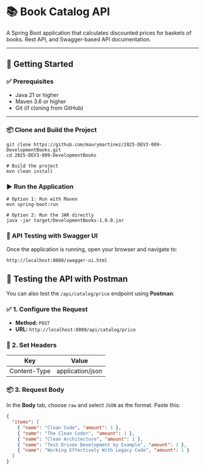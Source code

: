 # 📚 Book Catalog API

A Spring Boot application that calculates discounted prices for baskets of books. Rest API, and Swagger-based API documentation.

---

## 🚀 Getting Started

### ✅ Prerequisites

- Java 21 or higher
- Maven 3.6 or higher
- Git (if cloning from GitHub)

---

### 📦 Clone and Build the Project

```
git clone https://github.com/maurymartinez/2025-DEV3-009-DevelopmentBooks.git
cd 2025-DEV3-009-DevelopmentBooks

# Build the project
mvn clean install
```

### ▶️ Run the Application

```
# Option 1: Run with Maven
mvn spring-boot:run

# Option 2: Run the JAR directly
java -jar target/DevelopmentBooks-1.0.0.jar
```

### 🧪 API Testing with Swagger UI

Once the application is running, open your browser and navigate to:
```
http://localhost:8080/swagger-ui.html
```

## 🧪 Testing the API with Postman

You can also test the `/api/catalog/price` endpoint using **Postman**:

### ✅ 1. Configure the Request

- **Method:** `POST`
- **URL:** `http://localhost:8080/api/catalog/price`

### 🧾 2. Set Headers

| Key            | Value              |
|----------------|--------------------|
| Content-Type   | application/json   |

### 📦 3. Request Body

In the **Body** tab, choose `raw` and select `JSON` as the format. Paste this:

```json
{
  "items": [
    { "name": "Clean Code", "amount": 1 },
    { "name": "The Clean Coder", "amount": 1 },
    { "name": "Clean Architecture", "amount": 1 },
    { "name": "Test Driven Development by Example", "amount": 1 },
    { "name": "Working Effectively With Legacy Code", "amount": 1 }
  ]
}

